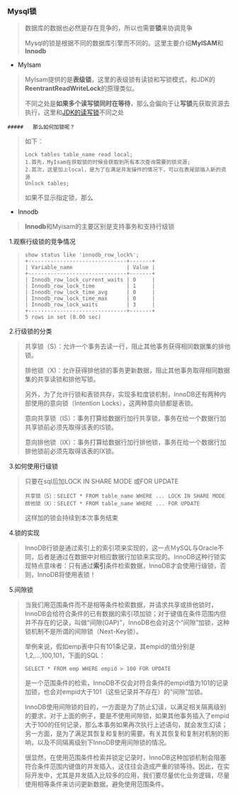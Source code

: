 ### Mysql锁

> 数据库的数据也必然是存在竞争的，所以也需要**锁**来协调竞争
>
> Mysql的锁是根据不同的数据库引擎而不同的。这里主要介绍**MyISAM**和**Innodb** 

- MyIsam

> MyIsam提供的是**表级锁**，这里的表级锁有读锁和写锁模式，和JDK的**ReentrantReadWriteLock**的原理类似。
>
> 不同之处是**如果多个读写锁同时在等待**，那么会偏向于让**写锁**先获取资源去执行，这里和[JDK的读写锁](../JUC源码学习/ReentrantReadWriteLock源码学习.md)不同之处

	##### 	那么如何加锁呢？

> 如下：
>
> ```
> Lock tables table_name read local;
> 1.首先，MyIsam在获取锁的时候会获取到所有本次查询需要的锁资源;
> 2.其次，这里加上local，是为了在满足并发操作的情况下，可以在表尾部插入新的资源
> Unlock tables;
> ```
>
> 如果不显示指定锁，那么



- Innodb

> **Innodb**和Myisam的主要区别是支持事务和支持行级锁

​	1.观察行级锁的竞争情况

> ```
> show status like 'innodb_row_lock%';
> +-------------------------------+-------+
> | Variable_name                 | Value |
> +-------------------------------+-------+
> | Innodb_row_lock_current_waits | 0     |
> | Innodb_row_lock_time          | 1     |
> | Innodb_row_lock_time_avg      | 0     |
> | Innodb_row_lock_time_max      | 0     |
> | Innodb_row_lock_waits         | 3     |
> +-------------------------------+-------+
> 5 rows in set (0.00 sec)
> ```

​	2.行级锁的分类

>  共享锁（S）：允许一个事务去读一行，阻止其他事务获得相同数据集的排他锁。
>
>  排他锁（X)：允许获得排他锁的事务更新数据，阻止其他事务取得相同数据集的共享读锁和排他写锁。
>
> 另外，为了允许行锁和表锁共存，实现多粒度锁机制，InnoDB还有两种内部使用的意向锁（Intention Locks），这两种意向锁都是表锁。
>
> 意向共享锁（IS）：事务打算给数据行加行共享锁，事务在给一个数据行加共享锁前必须先取得该表的IS锁。
>
> 意向排他锁（IX）：事务打算给数据行加行排他锁，事务在给一个数据行加排他锁前必须先取得该表的IX锁。

​	3.如何使用行级锁

> 只要在sql后加LOCK IN SHARE MODE 或FOR UPDATE
>
> ```
> 共享锁（S）：SELECT * FROM table_name WHERE ... LOCK IN SHARE MODE
> 排他锁（X）：SELECT * FROM table_name WHERE ... FOR UPDATE
> ```
>
> 这样加的锁会持续到本次事务结束

​	4.锁的实现

>  InnoDB行锁是通过索引上的索引项来实现的，这一点ＭySQL与Oracle不同，后者是通过在数据中对相应数据行加锁来实现的。InnoDB这种行锁实现特点意味者：只有通过**索引**条件检索数据，InnoDB才会使用行级锁，否则，InnoDB将使用表锁！

​	5.间隙锁

> ​    当我们用范围条件而不是相等条件检索数据，并请求共享或排他锁时，InnoDB会给符合条件的已有数据的索引项加锁；对于键值在条件范围内但并不存在的记录，叫做“间隙(GAP)”，InnoDB也会对这个“间隙”加锁，这种锁机制不是所谓的间隙锁（Next-Key锁）。
>
> ​    举例来说，假如emp表中只有101条记录，其empid的值分别是1,2,...,100,101，下面的SQL：
>
> `SELECT * FROM emp WHERE empid > 100 FOR UPDATE`
>
> ​    是一个范围条件的检索，InnoDB不仅会对符合条件的empid值为101的记录加锁，也会对empid大于101（这些记录并不存在）的“间隙”加锁。
>
> ​    InnoDB使用间隙锁的目的，一方面是为了防止幻读，以满足相关隔离级别的要求，对于上面的例子，要是不使用间隙锁，如果其他事务插入了empid大于100的任何记录，那么本事务如果再次执行上述语句，就会发生幻读；另一方面，是为了满足其恢复和复制的需要。有关其恢复和复制对机制的影响，以及不同隔离级别下InnoDB使用间隙锁的情况。
>
> ​    很显然，在使用范围条件检索并锁定记录时，InnoDB这种加锁机制会阻塞符合条件范围内键值的并发插入，这往往会造成严重的锁等待。因此，在实际开发中，尤其是并发插入比较多的应用，我们要尽量优化业务逻辑，尽量使用相等条件来访问更新数据，避免使用范围条件。